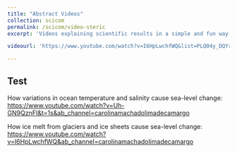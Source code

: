 ```yaml
---
title: "Abstract Videos"
collection: scicom
permalink: /scicom/video-steric
excerpt: 'Videos explaining scientific results in a simple and fun way.'

videourl: 'https://www.youtube.com/watch?v=I6HpLwchfWQ&list=PLQ04y_DQYrP8gMjPNN-9CsubYDbSGqfCN&ab_channel=carolinamachadolimadecamargo'

---
```


## Test
How variations in ocean temperature and salinity cause sea-level change: https://www.youtube.com/watch?v=Uh-GN9QznFI&t=1s&ab_channel=carolinamachadolimadecamargo 

How ice melt from glaciers and ice sheets cause sea-level change: https://www.youtube.com/watch?v=I6HpLwchfWQ&ab_channel=carolinamachadolimadecamargo

